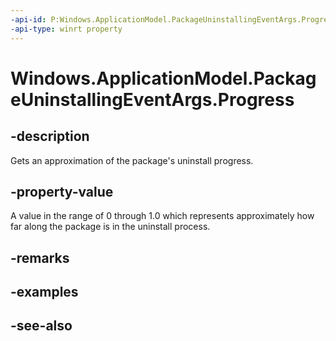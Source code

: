 ```yaml
---
-api-id: P:Windows.ApplicationModel.PackageUninstallingEventArgs.Progress
-api-type: winrt property
---
```


<!-- Property syntax
public double Progress { get; }
-->

# Windows.ApplicationModel.PackageUninstallingEventArgs.Progress

## -description
Gets an approximation of the package's uninstall progress.

## -property-value
A value in the range of 0 through 1.0 which represents approximately how far along the package is in the uninstall process.

## -remarks

## -examples

## -see-also
